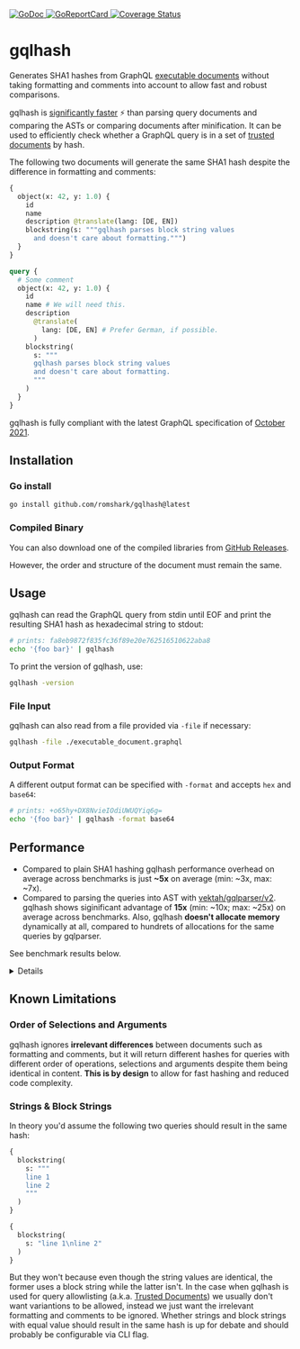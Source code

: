 <a href="https://pkg.go.dev/github.com/romshark/gqlhash">
    <img src="https://godoc.org/github.com/romshark/gqlhash?status.svg" alt="GoDoc">
</a>
<a href="https://goreportcard.com/report/github.com/romshark/gqlhash">
    <img src="https://goreportcard.com/badge/github.com/romshark/gqlhash" alt="GoReportCard">
</a>
<a href='https://coveralls.io/github/romshark/gqlhash?branch=main'>
    <img src='https://coveralls.io/repos/github/romshark/gqlhash/badge.svg?branch=main' alt='Coverage Status' />
</a>

# gqlhash

Generates SHA1 hashes from GraphQL
[executable documents](https://spec.graphql.org/October2021/#sec-Executable-Definitions)
without taking formatting and comments into account to allow fast and robust comparisons.

gqlhash is [significantly faster](#performance) ⚡ than parsing query documents and
comparing the ASTs or comparing documents after minification.
It can be used to efficiently check whether a GraphQL query is in a set of 
[trusted documents](https://benjie.dev/graphql/trusted-documents) by hash.

The following two documents will generate the same SHA1 hash despite the
difference in formatting and comments:

```graphql
{
  object(x: 42, y: 1.0) {
    id
    name
    description @translate(lang: [DE, EN])
    blockstring(s: """gqlhash parses block string values
      and doesn't care about formatting.""")
  }
}
```

```graphql
query {
  # Some comment
  object(x: 42, y: 1.0) {
    id
    name # We will need this.
    description
      @translate(
        lang: [DE, EN] # Prefer German, if possible.
      )
    blockstring(
      s: """
      gqlhash parses block string values
      and doesn't care about formatting.
      """
    )
  }
}
```

gqlhash is fully compliant with the latest GraphQL specification of
[October 2021](https://spec.graphql.org/October2021/).


## Installation

### Go install

```sh
go install github.com/romshark/gqlhash@latest
```

### Compiled Binary

You can also download one of the compiled libraries from
[GitHub Releases](https://github.com/romshark/gqlhash/releases).

However, the order and structure of the document must remain the same.

## Usage

gqlhash can read the GraphQL query from stdin until EOF and
print the resulting SHA1 hash as hexadecimal string to stdout:

```sh
# prints: fa8eb9872f835fc36f89e20e762516510622aba8
echo '{foo bar}' | gqlhash
```

To print the version of gqlhash, use:

```sh
gqlhash -version
```

### File Input

gqlhash can also read from a file provided via `-file` if necessary:

```sh
gqlhash -file ./executable_document.graphql
```

### Output Format

A different output format can be specified with `-format` and
accepts `hex` and `base64`:

```sh
# prints: +o65hy+DX8NvieIOdiUWUQYiq6g=
echo '{foo bar}' | gqlhash -format base64
```

## Performance

- Compared to plain SHA1 hashing gqlhash performance overhead on average
  across benchmarks is just **~5x** on average (min: ~3x, max: ~7x).
- Compared to parsing the queries into AST with
  [vektah/gqlparser/v2](https://github.com/vektah/gqlparser).
  gqlhash shows siginificant advantage of **15x** (min: ~10x; max: ~25x)
  on average across benchmarks.
  Also, gqlhash **doesn't allocate memory** dynamically at all, compared to
  hundrets of allocations for the same queries by gqlparser.

See benchmark results below.

<details>

```
goos: darwin
goarch: arm64
pkg: github.com/romshark/gqlhash
cpu: Apple M1 Max
BenchmarkReferenceSHA1/blockstring/minified/direct-10           15573957                76.85 ns/op            0 B/op          0 allocs/op
BenchmarkReferenceSHA1/blockstring/minified/gqlhash-10           3062020               392.5 ns/op             0 B/op          0 allocs/op
BenchmarkReferenceSHA1/blockstring/minified/vektah-10             206655              5511 ns/op            7105 B/op        156 allocs/op

BenchmarkReferenceSHA1/blockstring/formatted/direct-10          15431370                77.38 ns/op            0 B/op          0 allocs/op
BenchmarkReferenceSHA1/blockstring/formatted/gqlhash-10          2743230               436.9 ns/op             0 B/op          0 allocs/op
BenchmarkReferenceSHA1/blockstring/formatted/vektah-10            202897              5613 ns/op            7153 B/op        156 allocs/op

BenchmarkReferenceSHA1/tiny/minified/direct-10                  21461752                55.36 ns/op            0 B/op          0 allocs/op
BenchmarkReferenceSHA1/tiny/minified/gqlhash-10                  7236796               164.3 ns/op             0 B/op          0 allocs/op
BenchmarkReferenceSHA1/tiny/minified/vektah-10                    279013              4060 ns/op            5601 B/op        133 allocs/op

BenchmarkReferenceSHA1/tiny/formatted/direct-10                 21669319                55.03 ns/op            0 B/op          0 allocs/op
BenchmarkReferenceSHA1/tiny/formatted/gqlhash-10                 6503784               183.8 ns/op             0 B/op          0 allocs/op
BenchmarkReferenceSHA1/tiny/formatted/vektah-10                   278722              4067 ns/op            5601 B/op        133 allocs/op

BenchmarkReferenceSHA1/medium/minified/direct-10                 9457255               128.0 ns/op             0 B/op          0 allocs/op
BenchmarkReferenceSHA1/medium/minified/gqlhash-10                1441172               830.6 ns/op             0 B/op          0 allocs/op
BenchmarkReferenceSHA1/medium/minified/vektah-10                  102486             11350 ns/op           13321 B/op        246 allocs/op

BenchmarkReferenceSHA1/medium/formatted/direct-10                5762872               207.9 ns/op             0 B/op          0 allocs/op
BenchmarkReferenceSHA1/medium/formatted/gqlhash-10               1000000              1059 ns/op               0 B/op          0 allocs/op
BenchmarkReferenceSHA1/medium/formatted/vektah-10                  94951             12437 ns/op           13937 B/op        261 allocs/op

BenchmarkReferenceSHA1/big/minified/direct-10                    1445761               828.1 ns/op             0 B/op          0 allocs/op
BenchmarkReferenceSHA1/big/minified/gqlhash-10                    253197              4678 ns/op               0 B/op          0 allocs/op
BenchmarkReferenceSHA1/big/minified/vektah-10                      22827             52391 ns/op           49096 B/op        798 allocs/op

BenchmarkReferenceSHA1/big/formatted/direct-10                    989251              1195 ns/op               0 B/op          0 allocs/op
BenchmarkReferenceSHA1/big/formatted/gqlhash-10                   210759              5661 ns/op               0 B/op          0 allocs/op
BenchmarkReferenceSHA1/big/formatted/vektah-10                     21392             55751 ns/op           50615 B/op        836 allocs/op
PASS
ok      github.com/romshark/gqlhash     34.615s
```

</details>

## Known Limitations

### Order of Selections and Arguments

gqlhash ignores **irrelevant differences** between documents such as formatting
and comments, but it will return different hashes for queries with different
order of operations, selections and arguments despite them being identical in content.
**This is by design** to allow for fast hashing and reduced code complexity.

### Strings & Block Strings

In theory you'd assume the following two queries should result in the same hash:

```graphql
{
  blockstring(
    s: """
    line 1
    line 2
    """
  )
}
```

```graphql
{
  blockstring(
    s: "line 1\nline 2"
  )
}
```

But they won't because even though the string values are identical, the former uses
a block string while the latter isn't.
In the case when gqlhash is used for query allowlisting
(a.k.a. [Trusted Documents](https://benjie.dev/graphql/trusted-documents))
we usually don't want variantions to be allowed, instead we just want the irrelevant
formatting and comments to be ignored.
Whether strings and block strings with equal value should result in the same hash
is up for debate and should probably be configurable via CLI flag.
